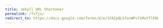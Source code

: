 ```yaml
---
title: Jekyll URL Shortener
permalink: /fxfjs/
redirect_to: https://docs.google.com/forms/d/e/1FAIpQLSfocWPsTiMuYflFNLe_3OgO8flnnsrmSFBCY-YCmCpZf34Plg/viewform/
---
```

